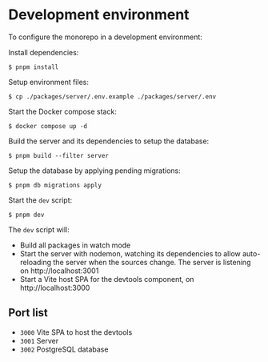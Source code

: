 # Development environment

To configure the monorepo in a development environment:

Install dependencies:

```
$ pnpm install
```

Setup environment files:

```shell
$ cp ./packages/server/.env.example ./packages/server/.env
```

Start the Docker compose stack:

```shell
$ docker compose up -d
```

Build the server and its dependencies to setup the database:

```shell
$ pnpm build --filter server
```

Setup the database by applying pending migrations:

```shell
$ pnpm db migrations apply
```

Start the `dev` script:

```shell
$ pnpm dev
```

The `dev` script will:

- Build all packages in watch mode
- Start the server with nodemon, watching its dependencies to
  allow auto-reloading the server when the sources change.
  The server is listening on http://localhost:3001
- Start a Vite host SPA for the devtools component, on http://localhost:3000

## Port list

- `3000` Vite SPA to host the devtools
- `3001` Server
- `3002` PostgreSQL database
